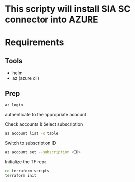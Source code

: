 # This scripty will install SIA SC connector into AZURE

# Requirements
## Tools
- helm 
- az (azure cli)

## Prep
```bash
az login
```
authenticate to the appropriate acocunt

Check accounts & Select subscription
```bash
az account list -o table
```

Switch to subscription ID
```bash
az account set --subscription <ID>
```
Initialize the TF repo

```bash
cd terraform-scripts
terraform init
```